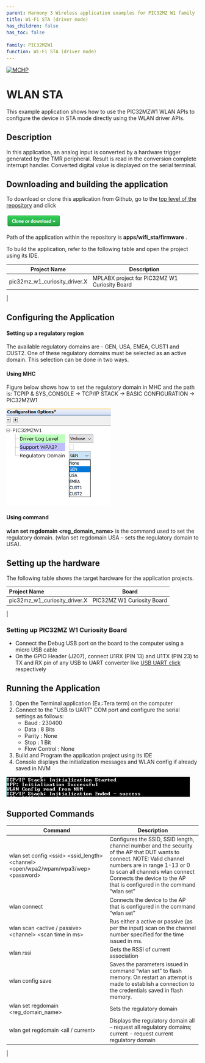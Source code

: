 ```yaml
---
parent: Harmony 3 Wireless application examples for PIC32MZ W1 family
title: Wi-Fi STA (driver mode)
has_children: false
has_toc: false

family: PIC32MZW1
function: Wi-Fi STA (driver mode)
---
```


[![MCHP](https://www.microchip.com/ResourcePackages/Microchip/assets/dist/images/logo.png)](https://www.microchip.com)

# WLAN STA

This example application shows how to use the PIC32MZW1 WLAN APIs to configure the device in STA mode directly using the WLAN driver APIs.

## Description

In this application, an analog input is converted by a hardware trigger generated by the TMR peripheral. Result is read in the conversion complete interrupt handler. Converted digital value is displayed on the serial terminal.

## Downloading and building the application

To download or clone this application from Github, go to the [top level of the repository](https://github.com/Microchip-MPLAB-Harmony/wireless_apps_pic32mzw1_wfi32e01) and click

![clone](images/clone.png)

Path of the application within the repository is **apps/wifi_sta/firmware** .

To build the application, refer to the following table and open the project using its IDE.

| Project Name      | Description                                    |
| ----------------- | ---------------------------------------------- |
| pic32mz_w1_curiosity_driver.X | MPLABX project for PIC32MZ W1 Curiosity Board |
|

## Configuring the Application

#### Setting up a regulatory region

The available regulatory domains are  - GEN, USA, EMEA, CUST1 and CUST2. One of these regulatory domains must be selected as an active domain. This selection can be done in two ways.

#### Using MHC

 Figure below shows how to set the regulatory domain in MHC and the path is: TCPIP & SYS_CONSOLE -> TCP/IP STACK -> BASIC CONFIGURATION -> PIC32MZW1

![](images/mhc_regulatory.png)


#### Using command

**wlan set regdomain \<reg_domain_name>** is the command used to set the regulatory domain. (wlan set regdomain USA – sets the regulatory domain to USA).


## Setting up the hardware

The following table shows the target hardware for the application projects.

| Project Name| Board|
|:---------|:---------:|
| pic32mz_w1_curiosity_driver.X | PIC32MZ W1 Curiosity Board |
|

### Setting up PIC32MZ W1 Curiosity Board

- Connect the Debug USB port on the board to the computer using a micro USB cable
- On the GPIO Header (J207), connect U1RX (PIN 13) and U1TX (PIN 23) to TX and RX pin of any USB to UART converter like [USB UART click](https://www.mikroe.com/usb-uart-click) respectively

## Running the Application

1. Open the Terminal application (Ex.:Tera term) on the computer
2. Connect to the "USB to UART" COM port and configure the serial settings as follows:
    - Baud : 230400
    - Data : 8 Bits
    - Parity : None
    - Stop : 1 Bit
    - Flow Control : None
3. Build and Program the application project using its IDE
4. Console displays the initialization messages and WLAN config if already saved in NVM

![output](images/output.png)

## Supported Commands

| Command      | Description |
| -------------| ------------|
| wlan set config \<ssid> \<ssid_length> \<channel> \<open/wpa2/wpam/wpa3/wep> \<password> | Configures the SSID, SSID length, channel number and the security of the AP that DUT wants to connect. NOTE: Valid channel numbers are in range 1-13 or 0 to scan all channels wlan connect	Connects the device to the AP that is configured in the command “wlan set” | 
|wlan connect |	Connects the device to the AP that is configured in the command “wlan set” |
| wlan scan \<active / passive> \<channel> \<scan time in ms> | Rus either a active or passive (as per the input) scan on the channel number specified for the time issued in ms. |
|wlan rssi | Gets the RSSI of current association |
| wlan config save |	Saves the parameters issued in command “wlan set” to flash memory. On restart an attempt is made to establish a connection to the credentials saved in flash memory. |
| wlan set regdomain <reg_domain_name>| Sets the regulatory domain |
| wlan get regdomain \<all / current> | Displays the regulatory domain all – request all regulatory domains; current - request current regulatory domain
|
